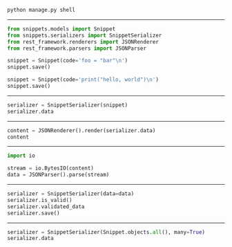 ```python
python manage.py shell
```

---

```python
from snippets.models import Snippet
from snippets.serializers import SnippetSerializer
from rest_framework.renderers import JSONRenderer
from rest_framework.parsers import JSONParser

snippet = Snippet(code='foo = "bar"\n')
snippet.save()

snippet = Snippet(code='print("hello, world")\n')
snippet.save()
```

---

```python
serializer = SnippetSerializer(snippet)
serializer.data
```

---

```python
content = JSONRenderer().render(serializer.data)
content
```

---

```python
import io

stream = io.BytesIO(content)
data = JSONParser().parse(stream)
```

---

```python
serializer = SnippetSerializer(data=data)
serializer.is_valid()
serializer.validated_data
serializer.save()
```

---

```python
serializer = SnippetSerializer(Snippet.objects.all(), many=True)
serializer.data
```